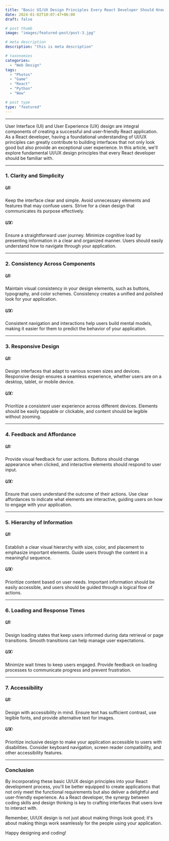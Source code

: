 ```yaml
---
title: "Basic UI/UX Design Principles Every React Developer Should Know"
date: 2024-01-02T10:07:47+06:00
draft: false

# post thumb
image: "images/featured-post/post-3.jpg"

# meta description
description: "this is meta description"

# taxonomies
categories: 
  - "Web Design"
tags:
  - "Photos"
  - "Game"
  - "React"
  - "Python"
  - "New"

# post type
type: "featured"
---
```


<hr>

User Interface (UI) and User Experience (UX) design are integral components of creating a successful and user-friendly React application. As a React developer, having a foundational understanding of UI/UX principles can greatly contribute to building interfaces that not only look good but also provide an exceptional user experience. In this article, we'll explore fundamental UI/UX design principles that every React developer should be familiar with.

<hr>

### 1. Clarity and Simplicity
##### UI: 
Keep the interface clear and simple. Avoid unnecessary elements and features that may confuse users. Strive for a clean design that communicates its purpose effectively.

##### UX:
Ensure a straightforward user journey. Minimize cognitive load by presenting information in a clear and organized manner. Users should easily understand how to navigate through your application.

<hr>

### 2. Consistency Across Components
##### UI: 
Maintain visual consistency in your design elements, such as buttons, typography, and color schemes. Consistency creates a unified and polished look for your application.

##### UX:
Consistent navigation and interactions help users build mental models, making it easier for them to predict the behavior of your application.

<hr>

### 3. Responsive Design
##### UI: 
Design interfaces that adapt to various screen sizes and devices. Responsive design ensures a seamless experience, whether users are on a desktop, tablet, or mobile device.

##### UX:
Prioritize a consistent user experience across different devices. Elements should be easily tappable or clickable, and content should be legible without zooming.


<hr>

### 4. Feedback and Affordance
##### UI: 
Provide visual feedback for user actions. Buttons should change appearance when clicked, and interactive elements should respond to user input.

##### UX:
Ensure that users understand the outcome of their actions. Use clear affordances to indicate what elements are interactive, guiding users on how to engage with your application.


<hr>

### 5. Hierarchy of Information
##### UI: 
Establish a clear visual hierarchy with size, color, and placement to emphasize important elements. Guide users through the content in a meaningful sequence.

##### UX:
Prioritize content based on user needs. Important information should be easily accessible, and users should be guided through a logical flow of actions.


<hr>

### 6. Loading and Response Times
##### UI: 
Design loading states that keep users informed during data retrieval or page transitions. Smooth transitions can help manage user expectations.

##### UX:
Minimize wait times to keep users engaged. Provide feedback on loading processes to communicate progress and prevent frustration.

<hr>

### 7. Accessibility
##### UI: 
Design with accessibility in mind. Ensure text has sufficient contrast, use legible fonts, and provide alternative text for images.

##### UX:
Prioritize inclusive design to make your application accessible to users with disabilities. Consider keyboard navigation, screen reader compatibility, and other accessibility features.

<hr>

### Conclusion
By incorporating these basic UI/UX design principles into your React development process, you'll be better equipped to create applications that not only meet the functional requirements but also deliver a delightful and user-friendly experience. As a React developer, the synergy between coding skills and design thinking is key to crafting interfaces that users love to interact with.

Remember, UI/UX design is not just about making things look good; it's about making things work seamlessly for the people using your application.

Happy designing and coding!
